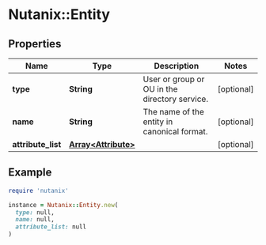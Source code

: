 # Nutanix::Entity

## Properties

| Name | Type | Description | Notes |
| ---- | ---- | ----------- | ----- |
| **type** | **String** | User or group or OU in the directory service. | [optional] |
| **name** | **String** | The name of the entity in canonical format. | [optional] |
| **attribute_list** | [**Array&lt;Attribute&gt;**](Attribute.md) |  | [optional] |

## Example

```ruby
require 'nutanix'

instance = Nutanix::Entity.new(
  type: null,
  name: null,
  attribute_list: null
)
```

